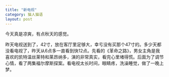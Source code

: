 ```yaml
---
title: "新电视"
category: 猫人猫语
layout: post
---
```

今天真是凉爽，有点秋天的感觉。

昨天电视送到了，42寸，放在客厅里足够大，幸亏没有买那个47寸的。多少天都没看电视了，昨天从6点多一直看到快12点。先看的《革命之路》，男女主角是我喜欢的凯特温丝莱特和莱昂纳多，演的非常真实，看完心里堵得慌。后面为了调节心情，看了两集福尔摩斯探案。看电视太长时间，眼睛疼，洗澡睡觉，做了一晚上梦。

